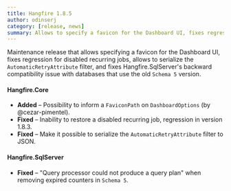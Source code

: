 ```yaml
---
title: Hangfire 1.8.5
author: odinserj
category: [release, news]
summary: Allows to specify a favicon for the Dashboard UI, fixes regression related to disabled recurring jobs and solves a compatibility issue for Hangfire.SqlServer with older schemas.
---
```


Maintenance release that allows specifying a favicon for the Dashboard UI, fixes regression for disabled recurring jobs, allows to serialize the `AutomaticRetryAttribute` filter, and fixes Hangfire.SqlServer's backward compatibility issue with databases that use the old `Schema 5` version.

#### Hangfire.Core

* **Added** – Possibility to inform a `FaviconPath` on `DashboardOptions` (by @cezar-pimentel).
* **Fixed** – Inability to restore a disabled recurring job, regression in version 1.8.3.
* **Fixed** – Make it possible to serialize the `AutomaticRetryAttribute` filter to JSON.

#### Hangfire.SqlServer

* **Fixed** – "Query processor could not produce a query plan" when removing expired counters in `Schema 5`.
